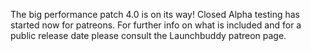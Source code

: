 The big performance patch 4.0 is on its way!
Closed Alpha testing has started now for patreons.
For further info on what is included and for a public release date please consult the
Launchbuddy patreon page.
